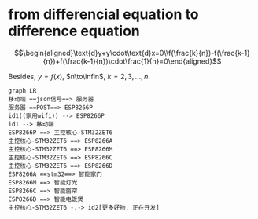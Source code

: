 

# from **differencial equation** to **difference equation**

$$\begin{aligned}\text{d}y+y\cdot\text{d}x=0\\f(\frac{k}{n})-f(\frac{k-1}{n})+f(\frac{k-1}{n})\cdot\frac{1}{n}=0\end{aligned}$$

Besides, $y=f(x)$, $n\to\infin$, $k=2,3,\dots,n$.


```mermaid
graph LR
移动端 ==json信号==> 服务器
服务器 ==POST==> ESP8266P
id1((家用wifi)) --> ESP8266P
id1 --> 移动端
ESP8266P ==> 主控核心-STM32ZET6
主控核心-STM32ZET6 ==> ESP8266A
主控核心-STM32ZET6 ==> ESP8266M
主控核心-STM32ZET6 ==> ESP8266C
主控核心-STM32ZET6 ==> ESP8266D
ESP8266A ==stm32==> 智能家门
ESP8266M ==> 智能灯光
ESP8266C ==> 智能窗帘
ESP8266D ==> 智能电饭煲
主控核心-STM32ZET6 -.-> id2[更多好物, 正在开发]
```